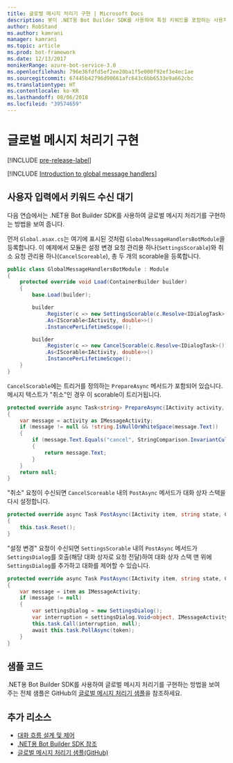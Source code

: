 ```yaml
---
title: 글로벌 메시지 처리기 구현 | Microsoft Docs
description: 봇이 .NET용 Bot Builder SDK를 사용하여 특정 키워드를 포함하는 사용자 입력을 수신 대기하고 처리하는 방법에 대해 알아봅니다.
author: RobStand
ms.author: kamrani
manager: kamrani
ms.topic: article
ms.prod: bot-framework
ms.date: 12/13/2017
monikerRange: azure-bot-service-3.0
ms.openlocfilehash: 796e36fdfd5ef2ee20ba1f5e000f92ef3e4ec1ae
ms.sourcegitcommit: 67445b42796d90661afc643c6bb6533e9a662cbc
ms.translationtype: HT
ms.contentlocale: ko-KR
ms.lasthandoff: 08/06/2018
ms.locfileid: "39574659"
---
```

# <a name="implement-global-message-handlers"></a>글로벌 메시지 처리기 구현

[!INCLUDE [pre-release-label](../includes/pre-release-label-v3.md)]

[!INCLUDE [Introduction to global message handlers](../includes/snippet-global-handlers-intro.md)]

## <a name="listen-for-keywords-in-user-input"></a>사용자 입력에서 키워드 수신 대기

다음 연습에서는 .NET용 Bot Builder SDK를 사용하여 글로벌 메시지 처리기를 구현하는 방법을 보여 줍니다.

먼저 `Global.asax.cs`는 여기에 표시된 것처럼 `GlobalMessageHandlersBotModule`을 등록합니다. 이 예제에서 모듈은 설정 변경 요청 관리용 하나(`SettingsScorable`)와 취소 요청 관리용 하나(`CancelScoreable`), 총 두 개의 scorable을 등록합니다.

```cs
public class GlobalMessageHandlersBotModule : Module
{
    protected override void Load(ContainerBuilder builder)
    {
        base.Load(builder);

        builder
            .Register(c => new SettingsScorable(c.Resolve<IDialogTask>()))
            .As<IScorable<IActivity, double>>()
            .InstancePerLifetimeScope();

        builder
            .Register(c => new CancelScorable(c.Resolve<IDialogTask>()))
            .As<IScorable<IActivity, double>>()
            .InstancePerLifetimeScope();
    }
}
```

`CancelScorable`에는 트리거를 정의하는 `PrepareAsync` 메서드가 포함되어 있습니다. 메시지 텍스트가 "취소"인 경우 이 scorable이 트리거됩니다.

```cs
protected override async Task<string> PrepareAsync(IActivity activity, CancellationToken token)
{
    var message = activity as IMessageActivity;
    if (message != null && !string.IsNullOrWhiteSpace(message.Text))
    {
        if (message.Text.Equals("cancel", StringComparison.InvariantCultureIgnoreCase))
        {
            return message.Text;
        }
    }
    return null;
}
```

"취소" 요청이 수신되면 `CancelScoreable` 내의 `PostAsync` 메서드가 대화 상자 스택을 다시 설정합니다. 

```cs
protected override async Task PostAsync(IActivity item, string state, CancellationToken token)
{
    this.task.Reset();
}
```

"설정 변경" 요청이 수신되면 `SettingsScorable` 내의 `PostAsync` 메서드가 `SettingsDialog`를 호출(해당 대화 상자로 요청 전달)하여 대화 상자 스택 맨 위에 `SettingsDialog`를 추가하고 대화를 제어할 수 있습니다.

```cs
protected override async Task PostAsync(IActivity item, string state, CancellationToken token)
{
    var message = item as IMessageActivity;
    if (message != null)
    {
        var settingsDialog = new SettingsDialog();
        var interruption = settingsDialog.Void<object, IMessageActivity>();
        this.task.Call(interruption, null);
        await this.task.PollAsync(token);
    }
}
```

## <a name="sample-code"></a>샘플 코드

.NET용 Bot Builder SDK를 사용하여 글로벌 메시지 처리기를 구현하는 방법을 보여 주는 전체 샘플은 GitHub의 <a href="https://github.com/Microsoft/BotBuilder-Samples/tree/master/CSharp/core-GlobalMessageHandlers" target="_blank">글로벌 메시지 처리기 샘플</a>을 참조하세요.

## <a name="additional-resources"></a>추가 리소스

- [대화 흐름 설계 및 제어](../bot-service-design-conversation-flow.md)
- <a href="/dotnet/api/?view=botbuilder-3.12.2.4" target="_blank">.NET용 Bot Builder SDK 참조</a>
- <a href="https://github.com/Microsoft/BotBuilder-Samples/tree/master/CSharp/core-GlobalMessageHandlers" target="_blank">글로벌 메시지 처리기 샘플(GitHub)</a>
